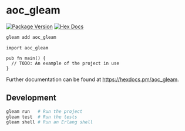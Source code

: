 # aoc_gleam

[![Package Version](https://img.shields.io/hexpm/v/aoc_gleam)](https://hex.pm/packages/aoc_gleam)
[![Hex Docs](https://img.shields.io/badge/hex-docs-ffaff3)](https://hexdocs.pm/aoc_gleam/)

```sh
gleam add aoc_gleam
```
```gleam
import aoc_gleam

pub fn main() {
  // TODO: An example of the project in use
}
```

Further documentation can be found at <https://hexdocs.pm/aoc_gleam>.

## Development

```sh
gleam run   # Run the project
gleam test  # Run the tests
gleam shell # Run an Erlang shell
```

